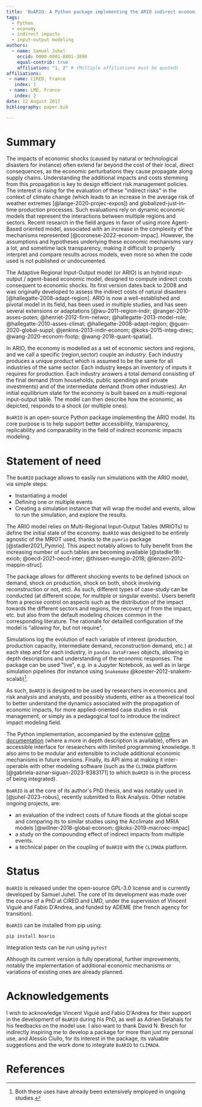 ```yaml
---
title: 'BoARIO: A Python package implementing the ARIO indirect economic cost model'
tags:
  - Python
  - economy
  - indirect impacts
  - input-output modeling
authors:
  - name: Samuel Juhel
    orcid: 0000-0001-8801-3890
    equal-contrib: true
    affiliation: "1, 2" # (Multiple affiliations must be quoted)
affiliations:
 - name: CIRED, France
   index: 1
 - name: LMD, France
   index: 2
date: 13 August 2017
bibliography: paper.bib

---
```


# Summary

The impacts of economic shocks (caused by natural or technological disasters for
instance) often extend far beyond the cost of their local, direct
consequences, as the economic perturbations they cause propagate along supply
chains. Understanding the additional impacts and costs stemming from this
propagation is key to design efficient risk management policies. The interest is rising
for the evaluation of these "indirect risks" in the context of
climate change (which leads to an increase in the average risk of weather extremes
[@lange-2020-projec-expos]) and globalized-just-in-time production processes.
Such evaluations rely on dynamic economic models that represent the interactions
between multiple regions and sectors. Recent research in the field argues in
favor of using more Agent-Based oriented model, associated with an increase in
the complexity of the mechanisms represented [@coronese-2022-econom-impac].
However, the assumptions and hypotheses underlying these economic mechanisms
vary a lot, and sometime lack transparency, making it difficult to properly
interpret and compare results across models, even more so when the code used is
not published or undocumented.

The Adaptive Regional Input-Output model (or ARIO) is an hybrid input-output /
agent-based economic model, designed to compute indirect costs consequent to
economic shocks. Its first version dates back to 2008 and was originally developed to assess the indirect costs of natural disasters
[@hallegatte-2008-adapt-region]. ARIO is now a well-established and pivotal
model in its field, has been used in multiple studies, and has seen several
extensions or adaptations [@wu-2011-region-indir; @ranger-2010-asses-poten;
@henriet-2012-firm-networ; @hallegatte-2013-model-role;
@hallegatte-2010-asses-climat; @hallegatte-2008-adapt-region;
@guan-2020-global-suppl; @jenkins-2013-indir-econom; @koks-2015-integ-direc;
@wang-2020-econom-footp; @wang-2018-quant-spatial].

In ARIO, the economy is modelled as a set of economic sectors and regions, and
we call a specific (region,sector) couple an *industry*. Each industry produces
a unique product which is assumed to be the same for all industries of the same
sector. Each industry keeps an inventory of inputs it requires for production.
Each industry answers a total demand consisting of the final demand (from
households, public spendings and private investments) and of the intermediate
demand (from other industries). An initial equilibrium state for the economy is
built based on a multi-regional input-output table. The model can then describe
how the economic, as depicted, responds to a shock (or multiple ones).

`BoARIO` is an open-source Python package implementing the ARIO model. Its core
purpose is to help support better accessibility, transparency, replicability and
comparability in the field of indirect economic impacts modeling.

# Statement of need

The `BoARIO` package allows to easily run simulations with the ARIO model, via
simple steps:
- Instantiating a model
- Defining one or multiple events
- Creating a simulation instance that will wrap the model and events, allow to
  run the simulation, and explore the results.

The ARIO model relies on Multi-Regional Input-Output Tables (MRIOTs) to define
the initial state of the economy. `BoARIO` was designed to be entirely agnostic
of the MRIOT used, thanks to the `pymrio` package [@stadler2021_Pymrio]. This
aspect notably allows to fully benefit from the increasing number of such tables
are becoming available [@stadler18-exiob; @oecd-2021-oecd-inter;
@thissen-euregio-2018; @lenzen-2012-mappin-struc].

The package allows for different shocking events to be defined (shock on demand,
shock on production, shock on both, shock involving reconstruction or not, etc).
As such, different types of case-study can be conducted (at different scope, for
multiple or singular events). Users benefit from a precise control on aspects
such as the distribution of the impact towards the different sectors and
regions, the recovery of from the impact, etc. but also from the default
modeling choices common in the corresponding literature. The rationale for detailled configuration of the model is "allowing for, but not require".

Simulations log the evolution of each variable of interest (production,
production capacity, intermediate demand, reconstruction demand, etc.) at each
step and for each industry, in `pandas DataFrames` objects, allowing in depth
descriptions and understanding of the economic responses. The package can be
used "live", e.g. in a Jupyter Notebook, as well as in large simulation
pipelines (for instance using `Snakemake` @koester-2012-snakem-scalab)[^1].

[^1]: Both these uses have already been extensively employed in ongoing studies.

As such, `BoARIO` is designed to be used by researchers in economics and risk
analysis and analysts, and possibly students, either as a theoretical tool to
better understand the dynamics associated with the propagation of economic
impacts, for more applied-oriented case studies in risk management, or simply as
a pedagogical tool to introduce the indirect impact modeling field.

The Python implementation, accompanied by the extensive [online
documentation](https://spjuhel.github.io/BoARIO/) (where a more in depth
description is available), offers an accessible interface for researchers with
limited programming knowledge. It also aims to be modular and extensible to
include additional economic mechanisms in future versions. Finally, its API aims
at making it inter-operable with other modeling software (such as the `CLIMADA`
platform [@gabriela-aznar-siguan-2023-8383171] to which `BoARIO` is in the
process of being integrated).

`BoARIO` is at the core of its author's PhD thesis, and was notably used in
[@juhel-2023-robus], recently submitted to Risk Analysis. Other notable ongoing projects,
are:
- an evaluation of the indirect costs of future floods at the global scope and
comparing its to similar studies using the Acclimate and MRIA models
[@willner-2018-global-econom; @koks-2019-macroec-impac]
- a study on the compounding effect of indirect impacts from multiple events.
- a technical paper on the coupling of `BoARIO` with the `CLIMADA` platform.

# Status

`BoARIO` is released under the open-source GPL-3.0 license and is currently
developed by Samuel Juhel. The core of its development was made over the course
of a PhD at CIRED and LMD, under the supervision of Vincent Viguié and Fabio
D'Andrea, and funded by ADEME (the french agency for transition).

`BoARIO` can be installed from pip using:

    pip install boario

Integration tests can be run using `pytest`

Although its current version is fully operational, further improvements, notably
the implementation of additional economic mechanisms or variations of existing
ones are already planned.

# Acknowledgements

I wish to acknowledge Vincent Viguié and Fabio D'Andrea for their support in the
development of `BoARIO` during his PhD, as well as Adrien Delahais for his
feedbacks on the model use. I also want to thank David N. Bresch for indirectly
inspiring me to develop a package for more than just my personal use, and
Alessio Ciullo, for its interest in the package, its valuable suggestions and
the work done to integrate `BoARIO` to `CLIMADA`.


# References
